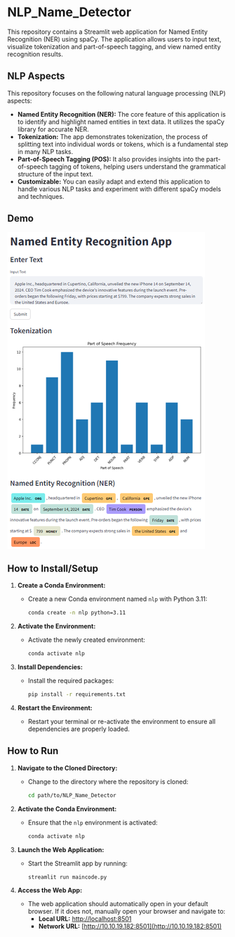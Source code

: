 # NLP_Name_Detector

This repository contains a Streamlit web application for Named Entity Recognition (NER) using spaCy. The application allows users to input text, visualize tokenization and part-of-speech tagging, and view named entity recognition results.

## NLP Aspects

This repository focuses on the following natural language processing (NLP) aspects:

- **Named Entity Recognition (NER):** The core feature of this application is to identify and highlight named entities in text data. It utilizes the spaCy library for accurate NER.
- **Tokenization:** The app demonstrates tokenization, the process of splitting text into individual words or tokens, which is a fundamental step in many NLP tasks.
- **Part-of-Speech Tagging (POS):** It also provides insights into the part-of-speech tagging of tokens, helping users understand the grammatical structure of the input text.
- **Customizable:** You can easily adapt and extend this application to handle various NLP tasks and experiment with different spaCy models and techniques.

## Demo

![alt text](image.png)

## How to Install/Setup

1. **Create a Conda Environment:**
   - Create a new Conda environment named `nlp` with Python 3.11:
     ```bash
     conda create -n nlp python=3.11
     ```

2. **Activate the Environment:**
   - Activate the newly created environment:
     ```bash
     conda activate nlp
     ```

3. **Install Dependencies:**
   - Install the required packages:
     ```bash
     pip install -r requirements.txt
     ```

4. **Restart the Environment:**
   - Restart your terminal or re-activate the environment to ensure all dependencies are properly loaded.

## How to Run

1. **Navigate to the Cloned Directory:**
   - Change to the directory where the repository is cloned:
     ```bash
     cd path/to/NLP_Name_Detector
     ```

2. **Activate the Conda Environment:**
   - Ensure that the `nlp` environment is activated:
     ```bash
     conda activate nlp
     ```

3. **Launch the Web Application:**
   - Start the Streamlit app by running:
     ```bash
     streamlit run maincode.py
     ```

4. **Access the Web App:**
   - The web application should automatically open in your default browser. If it does not, manually open your browser and navigate to:
     - **Local URL:** [http://localhost:8501](http://localhost:8501)
     - **Network URL:** [http://10.10.19.182:8501](http://10.10.19.182:8501)
